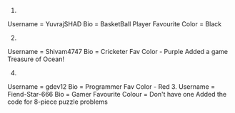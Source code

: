 1.
Username = YuvrajSHAD
Bio = BasketBall Player
Favourite Color = Black

2.
Username = Shivam4747
Bio = Cricketer
Fav Color - Purple
Added a game Treasure of Ocean!

4. 
Username = gdev12
Bio = Programmer
Fav Color - Red
3.
Username = Fiend-Star-666
Bio = Gamer
Favourite Colour = Don't have one
Added the code for 8-piece puzzle problems

